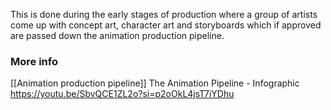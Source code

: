 This is done during the early stages of production where a group of artists come up with concept art, character art and storyboards which if approved are passed down the animation production pipeline.
### More info
[[Animation production pipeline]]
The Animation Pipeline - Infographic
https://youtu.be/SbvQCE1ZL2o?si=p2oOkL4jsT7iYDhu